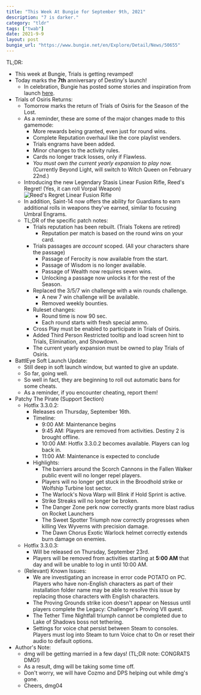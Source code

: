 ```yaml
---
title: "This Week At Bungie for September 9th, 2021"
description: "7 is darker."
category: "tldr"
tags: ["twab"]
date: 2021-9-9
layout: post
bungie_url: "https://www.bungie.net/en/Explore/Detail/News/50655"
---
```

TL;DR:
- This week at Bungie, Trials is getting revamped!
- Today marks the **7th** anniversary of Destiny's launch!
  - In celebration, Bungie has posted some stories and inspiration from launch [here](https://www.bungie.net/en/Explore/Detail/News/50680).
- Trials of Osiris Returns:
  - Tomorrow marks the return of Trials of Osiris for the Season of the Lost.
  - As a reminder, these are some of the major changes made to this gamemode:
    - More rewards being granted, even just for round wins.
    - Complete Reputation overhaul like the core playlist venders.
    - Trials engrams have been added.
    - Minor changes to the activity rules.
    - Cards no longer track losses, only if Flawless.
    - *You must own the current yearly expansion to play now.* (Currently Beyond Light, will switch to Witch Queen on February 22nd.)
  - Introducing the new Legendary Stasis Linear Fusion Rifle, Reed's Regret! (Yes, it can roll Vorpal Weapon)
  ![Reed's Regret Linear Fusion Rifle](https://www.bungie.net/pubassets/pkgs/153/153188/JJ_ReedsRegret_02_16-9.jpg?cv=3983621215&av=2486024012)
  - In addition, Saint-14 now offers the ability for Guardians to earn additional rolls in weapons they've earned, similar to focusing Umbral Engrams.
  - TL;DR of the specific patch notes:
    - Trials reputation has been rebuilt. (Trials Tokens are retired)
      - Reputation per match is based on the round wins on your card.
    - Trials passages are *account* scoped. (All your characters share the passage)
      - Passage of Ferocity is now available from the start.
      - Passage of Wisdom is no longer available.
      - Passage of Wealth now requires seven wins.
      - Unlocking a passage now unlocks it for the rest of the Season.
    - Replaced the 3/5/7 win challenge with a win rounds challenge.
      - A new 7 win challenge will be available.
      - Removed weekly bounties.
    - Ruleset changes:
      - Round time is now 90 sec.
      - Each round starts with fresh special ammo.
    - Cross Play must be enabled to participate in Trials of Osiris.
    - Added Third Person Restricted tooltip and load screen hint to Trials, Elimination, and Showdown.
    - The current yearly expansion must be owned to play Trials of Osiris.
- BattlEye Soft Launch Update:
  - Still deep in soft launch window, but wanted to give an update.
  - So far, going well.
  - So well in fact, they are beginning to roll out automatic bans for some cheats.
  - As a reminder, if you encounter cheating, report them!
- Patchy The Pirate (Support Section)
  - Hotfix 3.3.0.2:
    - Releases on Thursday, September 16th.
    - Timeline:
      - 9:00 AM: Maintenance begins
      - 9:45 AM: Players are removed from activities. Destiny 2 is brought offline.
      - 10:00 AM: Hotfix 3.3.0.2 becomes available. Players can log back in.
      - 11:00 AM: Maintenance is expected to conclude
    - Highlights:
      - The barriers around the Scorch Cannons in the Fallen Walker public event will no longer repel players.
      - Players will no longer get stuck in the Broodhold strike or Wolfship Turbine lost sector.
      - The Warlock's Nova Warp will Blink if Hold Sprint is active.
      - Strike Streaks will no longer be broken.
      - The Danger Zone perk now correctly grants more blast radius on Rocket Launchers
      - The Sweet Spotter Triumph now correctly progresses when killing Vex Wyverns with precision damage.
      - The Dawn Chorus Exotic Warlock helmet correctly extends burn damage on enemies.
  - Hotfix 3.3.0.3:
    - Will be released on Thursday, September 23rd.
    - Players will be removed from activities starting at **5:00 AM** that day and will be unable to log in until 10:00 AM.
  - (Relevant) Known Issues:
    - We are investigating an increase in error code POTATO on PC. Players who have non-English characters as part of their installation folder name may be able to resolve this issue by replacing those characters with English characters.
    - The Proving Grounds strike icon doesn't appear on Nessus until players complete the Legacy: Challenger's Proving VII quest.
    - The Tether Time Nightfall triumph cannot be completed due to Lake of Shadows boss not tethering.
    - Settings for voice chat persist between Steam to consoles. Players must log into Steam to turn Voice chat to On or reset their audio to default options.
- Author's Note:
  - dmg will be getting married in a few days! (TL;DR note: CONGRATS DMG!)
  - As a result, dmg will be taking some time off.
  - Don't worry, we will have Cozmo and DPS helping out while dmg's gone.
  - Cheers, dmg04